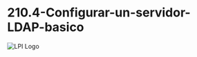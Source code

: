# 210.4-Configurar-un-servidor-LDAP-basico
![LPI Logo](../../../wallpaper/et_linux.png "Buscando al hombre nuevo")
